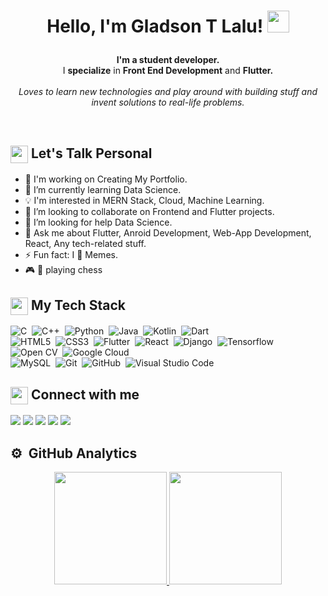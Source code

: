 <h1><p align="center">Hello, I'm Gladson T Lalu! <img src="https://media.giphy.com/media/hvRJCLFzcasrR4ia7z/giphy.gif" width="35px"></h1></a></p>

<p align="center"><b>I'm a student developer.</b><br/>I <b>specialize</b> in <b>Front End Development</b> and <b>Flutter.</b><br><br> <i>Loves to learn new technologies and play around with building stuff and invent solutions to real-life problems.</i><br></p><br/>

<summary><h2><img src="https://emojis.slackmojis.com/emojis/images/1453406830/264/success-kid.png?1453406830" align="center"
                width="28" /> Let's Talk Personal</h2></summary>

- 🔭 I'm working on Creating My Portfolio.
- 🌱 I’m currently learning Data Science.
- 💡 I'm interested in MERN Stack, Cloud, Machine Learning.
- 👯 I’m looking to collaborate on Frontend and Flutter projects.
- 🤔 I’m looking for help Data Science.
- 💬 Ask me about Flutter, Anroid Development, Web-App Development, React, Any tech-related stuff.
- ⚡ Fun fact: I 💖 Memes.
- 🎮 🤍 playing chess

<summary><h2><img src="https://emojis.slackmojis.com/emojis/images/1586280906/8541/computercat.gif?1586280906" align="center"
                width="28" /> My Tech Stack</h2> </summary>
          
![C](https://img.shields.io/badge/C-00599C?flat&logo=c&logoColor=white)&nbsp;
![C++](https://img.shields.io/badge/C%2B%2B-00599C?flat&logo=c%2B%2B&logoColor=white)&nbsp;
![Python](https://img.shields.io/badge/Python-3776AB?flat&logo=python&logoColor=white)&nbsp;
![Java](https://img.shields.io/badge/Java-ED8B00?flat&logo=java&logoColor=white)&nbsp;
![Kotlin](https://img.shields.io/badge/Kotlin-0095D5?&flat&logo=kotlin&logoColor=white)&nbsp;
![Dart](https://img.shields.io/badge/Dart-0175C2?flat&logo=dart&logoColor=white)&nbsp;\
![HTML5](https://img.shields.io/badge/HTML5-E34F26?flat&logo=html5&logoColor=white)&nbsp;
![CSS3](https://img.shields.io/badge/CSS3-1572B6?flat&logo=css3&logoColor=white)&nbsp;
![Flutter](https://img.shields.io/badge/Flutter-02569B?flat&logo=flutter&logoColor=white)&nbsp;
![React](https://img.shields.io/badge/React-20232A?flat&logo=react&logoColor=61DAFB)&nbsp;
![Django](https://img.shields.io/badge/Django-092E20?flat&logo=django&logoColor=green)&nbsp;
![Tensorflow](https://img.shields.io/badge/TensorFlow-FF6F00?falt&logo=TensorFlow&logoColor=white)&nbsp;
![Open CV](https://img.shields.io/badge/OpenCV-27338e?flat&logo=OpenCV&logoColor=white)&nbsp;
![Google Cloud](https://img.shields.io/badge/Google_Cloud-4285F4?flat&logo=google-cloud&logoColor=white)&nbsp;\
![MySQL](https://img.shields.io/badge/MySQL-00000F?flat&logo=mysql&logoColor=white)&nbsp;
![Git](https://img.shields.io/badge/Git-F05032?flat&logo=git&logoColor=white)&nbsp;
![GitHub](https://img.shields.io/badge/-GitHub-05122A?style=flat&logo=github)&nbsp;
![Visual Studio Code](https://img.shields.io/badge/-Visual%20Studio%20Code-05122A?style=flat&logo=visual-studio-code&logoColor=007ACC)&nbsp;
<br>

<summary><h2><img src="https://emojis.slackmojis.com/emojis/images/1579216111/7550/pikachu_wave.gif?1579216111" align="center"
                width="28" /> Connect with me</h2></summary>

<p align = "center">
  
[<img src="https://img.shields.io/badge/Gmail-D14836?style=for-the-badge&logo=gmail&logoColor=white" />](mailto:gladsonlalu2001@gmail.com)
[<img src="https://img.shields.io/badge/linkedin-%230077B5.svg?&style=for-the-badge&logo=linkedin&logoColor=white" />](https://www.linkedin.com/in/gladsontlalu/)
[<img src = "https://img.shields.io/badge/instagram-%23E4405F.svg?&style=for-the-badge&logo=instagram&logoColor=white">](https://www.instagram.com/__gladson/)
[<img src = "https://img.shields.io/badge/WhatsApp-25D366?style=for-the-badge&logo=whatsapp&logoColor=white">](https://api.whatsapp.com/send?phone=918086284556&text=Chat%20with%20Gladson)
[<img src="https://img.shields.io/badge/facebook-%231877F2.svg?&style=for-the-badge&logo=facebook&logoColor=white" />](https://www.facebook.com/gladson.lalu.3)


</p>

<summary><h2>⚙️ &nbsp;GitHub Analytics</h2></summary>

<p align="center">
<a href="https://github.com/Gladson-Lalu/">
  <img height="180em" src="https://github-readme-stats-eight-theta.vercel.app/api?username=Gladson-Lalu&show_icons=true&theme=algolia&include_all_commits=true&count_private=true"/>
  <img height="180em" src="https://github-readme-stats-eight-theta.vercel.app/api/top-langs/?username=Gladson-Lalu&layout=compact&langs_count=8&theme=algolia"/>
</a>
</p>
